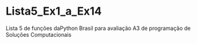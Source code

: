 # Lista5_Ex1_a_Ex14
Lista 5 de funções daPython Brasil para avaliação A3 de programação de Soluções Computacionais
